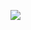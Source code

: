 ![](https://github-profile-summary-cards.vercel.app/api/cards/profile-details?username=lawofcycles&theme=dracula)

<!--
<p align="left"> 
  <img alt="Top Langs" height="150px" src="https://github-readme-stats.vercel.app/api/top-langs/?username=lawofcycles&layout=compact&theme=dracula">
  <img alt="github stats" height="150px" src="https://github-readme-stats.vercel.app/api?username=lawofcycles&theme=dracula" />
</p>

<!--
**lawofcycles/lawofcycles** is a ✨ _special_ ✨ repository because its `README.md` (this file) appears on your GitHub profile.

Here are some ideas to get you started:

- 🔭 I’m currently working on ...
- 🌱 I’m currently learning ...
- 👯 I’m looking to collaborate on ...
- 🤔 I’m looking for help with ...
- 💬 Ask me about ...
- 📫 How to reach me: ...
- 😄 Pronouns: ...
- ⚡ Fun fact: ...
-->
